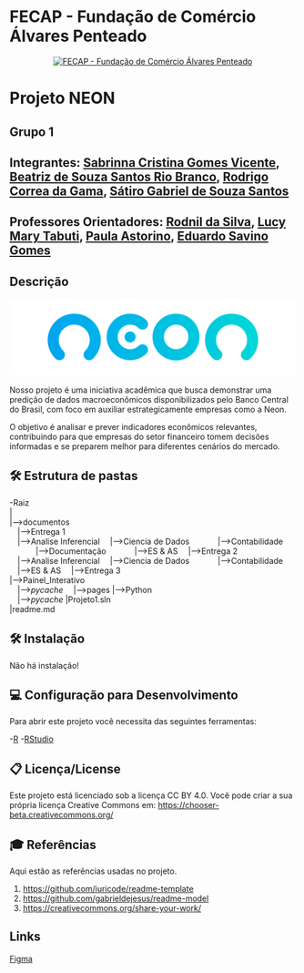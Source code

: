 # FECAP - Fundação de Comércio Álvares Penteado
<p align="center">
<a href= "https://www.fecap.br/"><img src="https://encrypted-tbn0.gstatic.com/images?q=tbn:ANd9GcRhZPrRa89Kma0ZZogxm0pi-tCn_TLKeHGVxywp-LXAFGR3B1DPouAJYHgKZGV0XTEf4AE&usqp=CAU" alt="FECAP - Fundação de Comércio Álvares Penteado" border="0"></a>
</p>

# Projeto NEON  

## Grupo 1 

## Integrantes: <a href="https://www.linkedin.com/in/sabrinna-vicente-049225306/">Sabrinna Cristina Gomes Vicente</a>, <a href="https://www.linkedin.com/in/biaib/">Beatriz de Souza Santos Rio Branco</a>, <a href="https://www.linkedin.com/in/rodrigocgama04/">Rodrigo Correa da Gama</a>, <a href="https://www.linkedin.com/in/s%C3%A1tiro-gabriel-27081430b/">Sátiro Gabriel de Souza Santos</a>
## Professores Orientadores: <a href="https://www.linkedin.com/in/professorrodnil/">Rodnil da Silva</a>, <a href="https://www.linkedin.com/in/lucymari/">Lucy Mary Tabuti</a>, <a href="https://www.linkedin.com/in/paula-astorino-432b5812a/">Paula Astorino</a>, <a href="https://www.linkedin.com/in/eduardo-savino-gomes-77833a10/">Eduardo Savino Gomes</a>

## Descrição

<p align="center">
<img src="imagens/Neon_logo.png" alt="NEON" border="0">

Nosso projeto é uma iniciativa acadêmica que busca demonstrar uma predição de dados macroeconômicos disponibilizados pelo Banco Central do Brasil, com foco em auxiliar estrategicamente empresas como a Neon.


<a>
O objetivo é analisar e prever indicadores econômicos relevantes, contribuindo para que empresas do setor financeiro tomem decisões informadas e se preparem melhor para diferentes cenários do mercado.  
</a>

## 🛠 Estrutura de pastas

-Raiz<br>
|<br>
|-->documentos<br>
  &emsp;|-->Entrega 1<br>
    &emsp;|-->Analise Inferencial 
    &emsp;|-->Ciencia de Dados
    &emsp;|-->Contabilidade
    &emsp;|-->Documentação
    &emsp;|-->ES & AS
  &emsp;|-->Entrega 2<br>
    &emsp;|-->Analise Inferencial 
    &emsp;|-->Ciencia de Dados
    &emsp;|-->Contabilidade 
    &emsp;|-->ES & AS
 &emsp;|-->Entrega 3<br>
|-->Painel_Interativo<br>
  &emsp;|-->_pycache_
  &emsp;|-->pages
|-->Python<br>
  &emsp;|-->_pycache_
|Projeto1.sln<br>
|readme.md<br>

## 🛠 Instalação

Não há instalação!

## 💻 Configuração para Desenvolvimento

Para abrir este projeto você necessita das seguintes ferramentas:

-<a href="https://www.r-project.org/">R</a>
-<a href="https://posit.co/download/rstudio-desktop/">RStudio</a>

## 📋 Licença/License
Este projeto está licenciado sob a licença CC BY 4.0.
Você pode criar a sua própria licença Creative Commons em: https://chooser-beta.creativecommons.org/


## 🎓 Referências

Aqui estão as referências usadas no projeto.

1. <https://github.com/iuricode/readme-template>
2. <https://github.com/gabrieldejesus/readme-model>
3. <https://creativecommons.org/share-your-work/>

## Links 
<a href="https://www.figma.com/design/uMM3LvFLiuEK1jBQe9t8o7/Painel-NEON?node-id=6-228&t=xY0Vfuu9iFxM4w2r-1">Figma</a>



